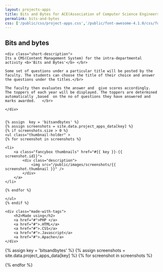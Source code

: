 ```yaml
---
layout: projects-apps
title: Bits and Bytes for ACE(Association of Computer Science Engineers)
permalink: bits-and-bytes
css: ['/public/css/project-apps.css','/public/font-awesome-4.1.0/css/font-awesome.min.css']
---
```



<!-- BITS and BYTES -->

<div class="project-container"> 
	<h2>Bits and bytes</h2>

	<div class="short-description">
	Its a CMS(Content Management System) for the intra-departmental activity <b>'Bits and Bytes'</b> </br>

	Some set of questions under a particular title will be posted by the faculty. The students can choose the title of their choice and answer the questions under the titles.</br>

	The faculty then evaluates the answer and  give scores accordingly. The toppers of each year will be displayed. The toppers are determined automatically ,based  on the no of questions they have answered and marks awarded. 	</br>

	</div>


	{% assign  key = 'bitsandbytes' %}
	{% assign screenshots = site.data.project_apps_data[key] %}
	{% if screenshots.size > 0 %}
	<ul class="thumbnail-holder" >
	{% for screenshot in screenshots %}
		
	<li>
		<a class="fancybox thumbnails" href="#{{ key }}-{{ screenshot.id}}">
			<div class="description">	
				<img src="/public/images/screenshots/{{ screenshot.thumbnail }}" /> 
			</div>
		</a>		
	</li>

	{% endfor %}

	</ul> 
	{% endif %}

	<div class="made-with-tags">
		<h2>Made using</h2>
		<a href="#">PHP </a>
		<a href="#">.HTML</a>
		<a href="#">.CSS</a>
		<a href="#">.Javascript</a>
		<a href="#">.Apache</a>
	</div>
</div>

{% assign key = 'bitsandbytes' %}
{% assign screenshots = site.data.project_apps_data[key] %}
{% for screenshot in screenshots %}

<div id="{{ key }}-{{ screenshot.id}}" style="display: none;" class="description-holder">
		<div class="screenshot-description" >
			<ul>
			{% for desc in screenshot.description %}
			<li>
				{{ desc }}
			</li>
			{% endfor %}
			</ul>
		</div>
		<img class="lazy" data-src="/public/images/screenshots/{{ screenshot.original }}" /> 
</div>

{% endfor %}